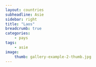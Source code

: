 ```yaml
---
layout: countries
subheadline: Asie
sidebar: right
title: "Laos"
breadcrumb: true
categories:
    - pays
tags:
    - asie
image:
    thumb: gallery-example-2-thumb.jpg
---
```

